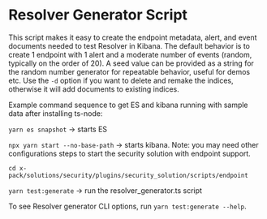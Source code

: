 # Resolver Generator Script

This script makes it easy to create the endpoint metadata, alert, and event documents needed to test Resolver in Kibana.
The default behavior is to create 1 endpoint with 1 alert and a moderate number of events (random, typically on the order of 20).
A seed value can be provided as a string for the random number generator for repeatable behavior, useful for demos etc.
Use the `-d` option if you want to delete and remake the indices, otherwise it will add documents to existing indices.

Example command sequence to get ES and kibana running with sample data after installing ts-node:

`yarn es snapshot` -> starts ES

`npx yarn start --no-base-path` -> starts kibana. Note: you may need other configurations steps to start the security solution with endpoint support.

`cd x-pack/solutions/security/plugins/security_solution/scripts/endpoint`

`yarn test:generate` -> run the resolver_generator.ts script

To see Resolver generator CLI options, run `yarn test:generate --help`.
